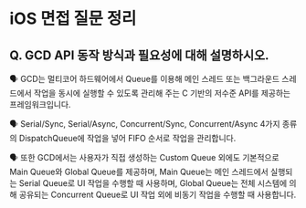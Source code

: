 # iOS 면접 질문 정리

## Q. GCD API 동작 방식과 필요성에 대해 설명하시오.

🗣️ GCD는 멀티코어 하드웨어에서 Queue를 이용해 메인 스레드 또는 백그라운드 스레드에서 작업을 동시에 실행할 수 있도록 관리해 주는 C 기반의 저수준 API를 제공하는 프레임워크입니다.

🗣️ Serial/Sync, Serial/Async, Concurrent/Sync, Concurrent/Async 4가지 종류의 DispatchQueue에 작업을 넣어 FIFO 순서로 작업을 관리합니다.

🗣️ 또한 GCD에서는 사용자가 직접 생성하는 Custom Queue 외에도 기본적으로 Main Queue와 Global Queue를 제공하며, Main Queue는 메인 스레드에서 실행되는 Serial Queue로 UI 작업을 수행할 때 사용하며, Global Queue는 전체 시스템에 의해 공유되는 Concurrent Queue로 UI 작업 외에 비동기 작업을 수행할 때 사용합니다.
